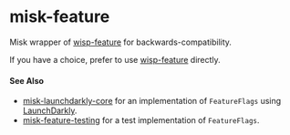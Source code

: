 # misk-feature

Misk wrapper of [wisp-feature](https://github.com/cashapp/misk/tree/master/wisp-feature) for backwards-compatibility. 

If you have a choice, prefer to use [wisp-feature](https://github.com/cashapp/misk/tree/master/wisp-feature) directly.

#### See Also

- [misk-launchdarkly-core](https://github.com/cashapp/misk/tree/master/misk-launchdarkly-core) for an implementation of 
`FeatureFlags` using [LaunchDarkly](https://launchdarkly.com/).
- [misk-feature-testing](https://github.com/cashapp/misk/tree/master/misk-feature-testing) for a test implementation
of `FeatureFlags`.